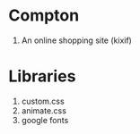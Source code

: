 # Compton
1. An online shopping site (kixif)
# Libraries
1. custom.css
2. animate.css
3. google fonts

